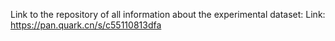 Link to the repository of all information about the experimental dataset: 
Link: https://pan.quark.cn/s/c55110813dfa
